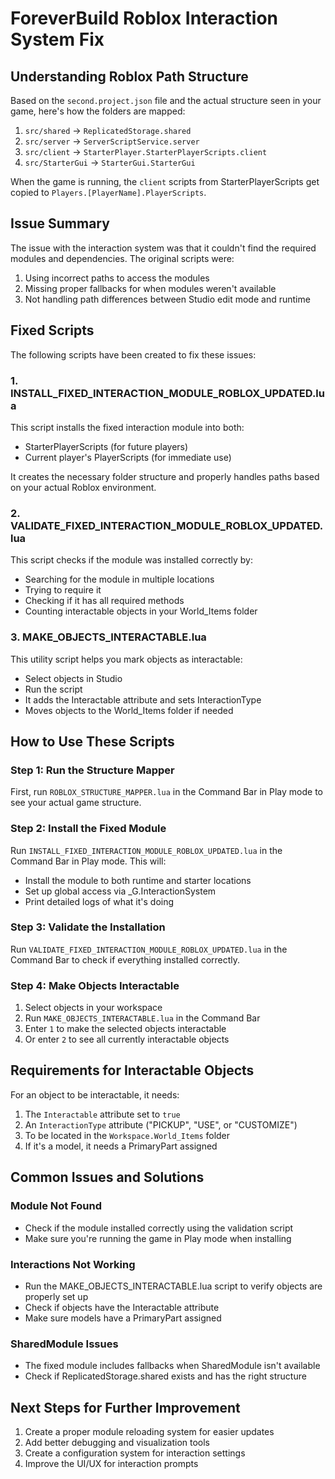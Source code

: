 # ForeverBuild Roblox Interaction System Fix

## Understanding Roblox Path Structure

Based on the `second.project.json` file and the actual structure seen in your game, here's how the folders are mapped:

1. `src/shared` → `ReplicatedStorage.shared`
2. `src/server` → `ServerScriptService.server`
3. `src/client` → `StarterPlayer.StarterPlayerScripts.client`
4. `src/StarterGui` → `StarterGui.StarterGui`

When the game is running, the `client` scripts from StarterPlayerScripts get copied to `Players.[PlayerName].PlayerScripts`.

## Issue Summary

The issue with the interaction system was that it couldn't find the required modules and dependencies. The original scripts were:

1. Using incorrect paths to access the modules
2. Missing proper fallbacks for when modules weren't available
3. Not handling path differences between Studio edit mode and runtime

## Fixed Scripts

The following scripts have been created to fix these issues:

### 1. INSTALL_FIXED_INTERACTION_MODULE_ROBLOX_UPDATED.lua

This script installs the fixed interaction module into both:
- StarterPlayerScripts (for future players)
- Current player's PlayerScripts (for immediate use)

It creates the necessary folder structure and properly handles paths based on your actual Roblox environment.

### 2. VALIDATE_FIXED_INTERACTION_MODULE_ROBLOX_UPDATED.lua

This script checks if the module was installed correctly by:
- Searching for the module in multiple locations
- Trying to require it
- Checking if it has all required methods
- Counting interactable objects in your World_Items folder

### 3. MAKE_OBJECTS_INTERACTABLE.lua

This utility script helps you mark objects as interactable:
- Select objects in Studio
- Run the script
- It adds the Interactable attribute and sets InteractionType
- Moves objects to the World_Items folder if needed

## How to Use These Scripts

### Step 1: Run the Structure Mapper

First, run `ROBLOX_STRUCTURE_MAPPER.lua` in the Command Bar in Play mode to see your actual game structure.

### Step 2: Install the Fixed Module

Run `INSTALL_FIXED_INTERACTION_MODULE_ROBLOX_UPDATED.lua` in the Command Bar in Play mode. This will:
- Install the module to both runtime and starter locations
- Set up global access via _G.InteractionSystem
- Print detailed logs of what it's doing

### Step 3: Validate the Installation

Run `VALIDATE_FIXED_INTERACTION_MODULE_ROBLOX_UPDATED.lua` in the Command Bar to check if everything installed correctly.

### Step 4: Make Objects Interactable

1. Select objects in your workspace
2. Run `MAKE_OBJECTS_INTERACTABLE.lua` in the Command Bar
3. Enter `1` to make the selected objects interactable
4. Or enter `2` to see all currently interactable objects

## Requirements for Interactable Objects

For an object to be interactable, it needs:

1. The `Interactable` attribute set to `true`
2. An `InteractionType` attribute ("PICKUP", "USE", or "CUSTOMIZE")
3. To be located in the `Workspace.World_Items` folder
4. If it's a model, it needs a PrimaryPart assigned

## Common Issues and Solutions

### Module Not Found
- Check if the module installed correctly using the validation script
- Make sure you're running the game in Play mode when installing

### Interactions Not Working
- Run the MAKE_OBJECTS_INTERACTABLE.lua script to verify objects are properly set up
- Check if objects have the Interactable attribute
- Make sure models have a PrimaryPart assigned

### SharedModule Issues
- The fixed module includes fallbacks when SharedModule isn't available
- Check if ReplicatedStorage.shared exists and has the right structure

## Next Steps for Further Improvement

1. Create a proper module reloading system for easier updates
2. Add better debugging and visualization tools
3. Create a configuration system for interaction settings
4. Improve the UI/UX for interaction prompts

